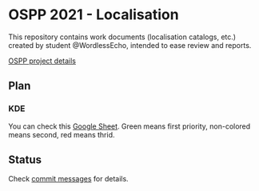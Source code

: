 OSPP 2021 - Localisation
========================

This repository contains work documents (localisation catalogs, etc.) created
by student @WordlessEcho, intended to ease review and reports.

[OSPP project details](https://wiki.aosc.io/zh/community/ospp/2021-projects/#zi-you-ji-kai-yuan-ruan-jian-jian-zhong-ben-di-hua-gong-zuo)

## Plan
### KDE
You can check this [Google Sheet](https://docs.google.com/spreadsheets/d/1MY54YvhPTEjMhhOj-lje1yEK_bleULNyzc-ghU3dRAA).
Green means first priority, non-colored means second, red means thrid.

## Status
Check [commit messages](https://github.com/AOSC-Dev/OSPP2021-L10n/commits/master) for details.
